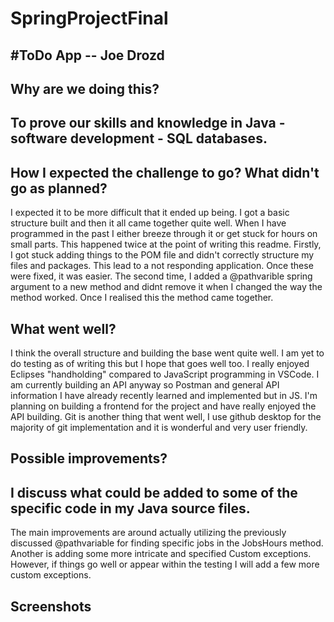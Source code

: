 # SpringProjectFinal
#ToDo App -- Joe Drozd
 --
Why are we doing this?
--
To prove our skills and knowledge in Java - software development - SQL databases. 
-- 
How I expected the challenge to go? What didn't go as planned?
--
I expected it to be more difficult that it ended up being. I got a basic structure built and then it all came together quite well. When I have programmed in the past I either breeze through it or get stuck for hours on small parts. This happened twice at the point of writing this readme. Firstly, I got stuck adding things to the POM file and didn't correctly structure my files and packages. This lead to a not responding application. Once these were fixed, it was easier. The second time, I added a @pathvarible spring argument to a new method and didnt remove it when I changed the way the method worked. Once I realised this the method came together. 

What went well?
--
I think the overall structure and building the base went quite well. I am yet to do testing as of writing this but I hope that goes well too. I really enjoyed Eclipses "handholding" compared to JavaScript programming in VSCode. I am currently building an API anyway so Postman and general API information I have already recently learned and implemented but in JS. I'm planning on building a frontend for the project and have really enjoyed the API building. Git is another thing that went well, I use github desktop for the majority of git implementation and it is wonderful and very user friendly. 

Possible improvements?
--
I discuss what could be added to some of the specific code in my Java source files. 
--
The main improvements are around actually utilizing the previously discussed @pathvariable for finding specific jobs in the JobsHours method. Another is adding some more intricate and specified Custom exceptions. However, if things go well or appear within the testing I will add a few more custom exceptions. 

Screenshots 
--
